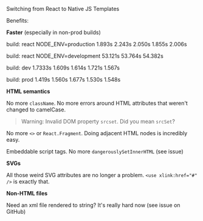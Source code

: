 Switching from React to Native JS Templates

Benefits:

**Faster** (especially in non-prod builds)

build: react NODE_ENV=production
1.893s
2.243s
2.050s
1.855s
2.006s

build: react NODE_ENV=development
53.121s
53.764s
54.382s

build: dev
1.7333s
1.609s
1.614s
1.721s
1.567s

build: prod
1.419s
1.560s
1.677s
1.530s
1.548s

**HTML semantics**

No more `className`. No more errors around HTML attributes that weren't changed to camelCase.
> Warning: Invalid DOM property `srcset`. Did you mean `srcSet`?

No more `<>` or `React.Fragment`. Doing adjacent HTML nodes is incredibly easy.

Embeddable script tags. No more `dangerouslySetInnerHTML` (see issue)

**SVGs**

All those weird SVG attributes are no longer a problem. `<use xlink:href="#" />` is exactly that.

**Non-HTML files**

Need an xml file rendered to string? It's really hard now (see issue on GitHub)

